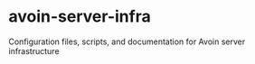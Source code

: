 # avoin-server-infra
Configuration files, scripts, and documentation for Avoin server infrastructure
